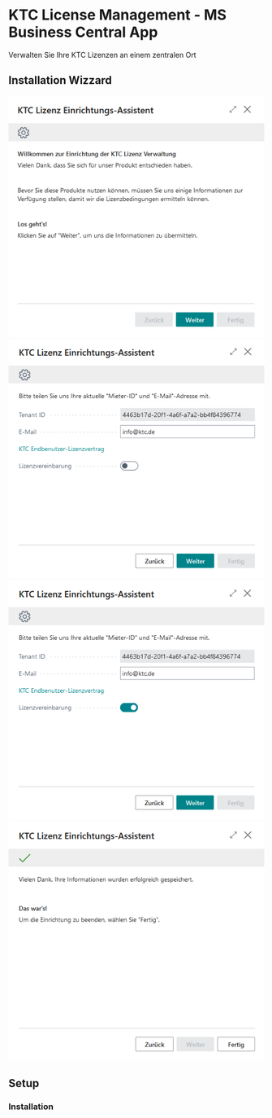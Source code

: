 # KTC License Management - MS Business Central App

Verwalten Sie Ihre KTC Lizenzen an einem zentralen Ort

## Installation Wizzard

![Image of Added Value DE](files/LizWizard-Screen_01-DE.PNG)
![Image of Added Value DE](files/LizWizard-Screen_02-DE.PNG)
![Image of Added Value DE](files/LizWizard-Screen_03-DE.PNG)
![Image of Added Value DE](files/LizWizard-Screen_04-DE.PNG)

## Setup

### Installation

